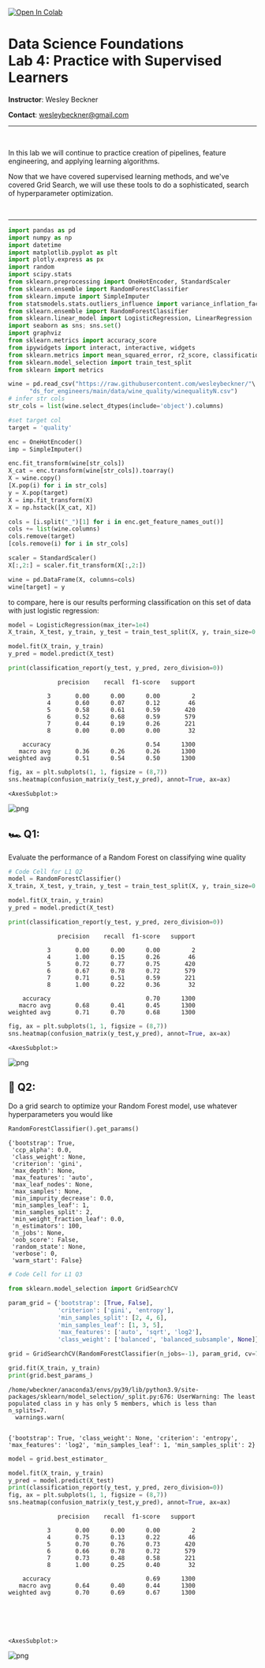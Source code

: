 <a href="https://colab.research.google.com/github/wesleybeckner/data_science_foundations/blob/main/notebooks/exercises/E4_Supervised_Learners.ipynb" target="_parent"><img src="https://colab.research.google.com/assets/colab-badge.svg" alt="Open In Colab"/></a>

# Data Science Foundations <br> Lab 4: Practice with Supervised Learners

**Instructor**: Wesley Beckner

**Contact**: wesleybeckner@gmail.com

---

<br>

In this lab we will continue to practice creation of pipelines, feature engineering, and applying learning algorithms.

Now that we have covered supervised learning methods, and we've covered Grid Search, we will use these tools to do a sophisticated, search of hyperparameter optimization.

<br>

---





```python
import pandas as pd
import numpy as np
import datetime
import matplotlib.pyplot as plt
import plotly.express as px
import random
import scipy.stats
from sklearn.preprocessing import OneHotEncoder, StandardScaler
from sklearn.ensemble import RandomForestClassifier
from sklearn.impute import SimpleImputer
from statsmodels.stats.outliers_influence import variance_inflation_factor
from sklearn.ensemble import RandomForestClassifier
from sklearn.linear_model import LogisticRegression, LinearRegression
import seaborn as sns; sns.set()
import graphviz 
from sklearn.metrics import accuracy_score
from ipywidgets import interact, interactive, widgets
from sklearn.metrics import mean_squared_error, r2_score, classification_report, confusion_matrix
from sklearn.model_selection import train_test_split
from sklearn import metrics
```


```python
wine = pd.read_csv("https://raw.githubusercontent.com/wesleybeckner/"\
      "ds_for_engineers/main/data/wine_quality/winequalityN.csv")
# infer str cols
str_cols = list(wine.select_dtypes(include='object').columns)

#set target col
target = 'quality'

enc = OneHotEncoder()
imp = SimpleImputer()

enc.fit_transform(wine[str_cols])
X_cat = enc.transform(wine[str_cols]).toarray()
X = wine.copy()
[X.pop(i) for i in str_cols]
y = X.pop(target)
X = imp.fit_transform(X)
X = np.hstack([X_cat, X])

cols = [i.split("_")[1] for i in enc.get_feature_names_out()]
cols += list(wine.columns)
cols.remove(target)
[cols.remove(i) for i in str_cols]

scaler = StandardScaler()
X[:,2:] = scaler.fit_transform(X[:,2:])

wine = pd.DataFrame(X, columns=cols)
wine[target] = y
```

to compare, here is our results performing classification on this set of data with just logistic regression:


```python
model = LogisticRegression(max_iter=1e4)
X_train, X_test, y_train, y_test = train_test_split(X, y, train_size=0.8, random_state=42)

model.fit(X_train, y_train)
y_pred = model.predict(X_test)
```


```python
print(classification_report(y_test, y_pred, zero_division=0))
```

                  precision    recall  f1-score   support
    
               3       0.00      0.00      0.00         2
               4       0.60      0.07      0.12        46
               5       0.58      0.61      0.59       420
               6       0.52      0.68      0.59       579
               7       0.44      0.19      0.26       221
               8       0.00      0.00      0.00        32
    
        accuracy                           0.54      1300
       macro avg       0.36      0.26      0.26      1300
    weighted avg       0.51      0.54      0.50      1300
    



```python
fig, ax = plt.subplots(1, 1, figsize = (8,7))
sns.heatmap(confusion_matrix(y_test,y_pred), annot=True, ax=ax)
```




    <AxesSubplot:>




    
![png](SOLN_E4_Supervised_Learners_files/SOLN_E4_Supervised_Learners_7_1.png)
    


## 🏎️ Q1:

Evaluate the performance of a Random Forest on classifying wine quality



```python
# Code Cell for L1 Q2
model = RandomForestClassifier()
X_train, X_test, y_train, y_test = train_test_split(X, y, train_size=0.8, random_state=42)

model.fit(X_train, y_train)
y_pred = model.predict(X_test)
```


```python
print(classification_report(y_test, y_pred, zero_division=0))
```

                  precision    recall  f1-score   support
    
               3       0.00      0.00      0.00         2
               4       1.00      0.15      0.26        46
               5       0.72      0.77      0.75       420
               6       0.67      0.78      0.72       579
               7       0.71      0.51      0.59       221
               8       1.00      0.22      0.36        32
    
        accuracy                           0.70      1300
       macro avg       0.68      0.41      0.45      1300
    weighted avg       0.71      0.70      0.68      1300
    



```python
fig, ax = plt.subplots(1, 1, figsize = (8,7))
sns.heatmap(confusion_matrix(y_test,y_pred), annot=True, ax=ax)
```




    <AxesSubplot:>




    
![png](SOLN_E4_Supervised_Learners_files/SOLN_E4_Supervised_Learners_11_1.png)
    


## 🔬 Q2:

Do a grid search to optimize your Random Forest model, use whatever hyperparameters you would like




```python
RandomForestClassifier().get_params()
```




    {'bootstrap': True,
     'ccp_alpha': 0.0,
     'class_weight': None,
     'criterion': 'gini',
     'max_depth': None,
     'max_features': 'auto',
     'max_leaf_nodes': None,
     'max_samples': None,
     'min_impurity_decrease': 0.0,
     'min_samples_leaf': 1,
     'min_samples_split': 2,
     'min_weight_fraction_leaf': 0.0,
     'n_estimators': 100,
     'n_jobs': None,
     'oob_score': False,
     'random_state': None,
     'verbose': 0,
     'warm_start': False}




```python
# Code Cell for L1 Q3

from sklearn.model_selection import GridSearchCV

param_grid = {'bootstrap': [True, False],
              'criterion': ['gini', 'entropy'],
              'min_samples_split': [2, 4, 6],
              'min_samples_leaf': [1, 3, 5],
              'max_features': ['auto', 'sqrt', 'log2'],
              'class_weight': ['balanced', 'balanced_subsample', None]}

grid = GridSearchCV(RandomForestClassifier(n_jobs=-1), param_grid, cv=7)
```


```python
grid.fit(X_train, y_train)
print(grid.best_params_)
```

    /home/wbeckner/anaconda3/envs/py39/lib/python3.9/site-packages/sklearn/model_selection/_split.py:676: UserWarning: The least populated class in y has only 5 members, which is less than n_splits=7.
      warnings.warn(


    {'bootstrap': True, 'class_weight': None, 'criterion': 'entropy', 'max_features': 'log2', 'min_samples_leaf': 1, 'min_samples_split': 2}



```python
model = grid.best_estimator_
```


```python
model.fit(X_train, y_train)
y_pred = model.predict(X_test)
print(classification_report(y_test, y_pred, zero_division=0))
fig, ax = plt.subplots(1, 1, figsize = (8,7))
sns.heatmap(confusion_matrix(y_test,y_pred), annot=True, ax=ax)
```

                  precision    recall  f1-score   support
    
               3       0.00      0.00      0.00         2
               4       0.75      0.13      0.22        46
               5       0.70      0.76      0.73       420
               6       0.66      0.78      0.72       579
               7       0.73      0.48      0.58       221
               8       1.00      0.25      0.40        32
    
        accuracy                           0.69      1300
       macro avg       0.64      0.40      0.44      1300
    weighted avg       0.70      0.69      0.67      1300
    





    <AxesSubplot:>




    
![png](SOLN_E4_Supervised_Learners_files/SOLN_E4_Supervised_Learners_17_2.png)
    

